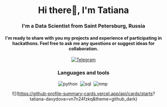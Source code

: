 <div id="header" align="center">
    <h1>Hi there👋, I'm Tatiana</h1>
    <h3>I'm a Data Scientist from Saint Petersburg, Russia</h3>
    <h4> I'm ready to share with you my projects and experience of participating in hackathons. 
    Feel free to ask me any questions or suggest ideas for collaboration.</h4>
<div>
<a href="https://t.me/tani_davydova">
    <img src="https://img.shields.io/badge/Telegram-blue?style=for-the-badge&logo=telegram&logoColor=white" alt="Telegram"/>
</a>

### Languages and tools
<img src="https://cdn.jsdelivr.net/gh/devicons/devicon/icons/python/python-original.svg"
title="python" wight="4" haight="4"/>&nbsp;
<img src="https://cdn.jsdelivr.net/gh/devicons/devicon/icons/postgresql/postgresql-original.svg"
title="sql" wight="4" haight="4"/>&nbsp;
<img src="https://cdn.jsdelivr.net/gh/devicons/devicon/icons/numpy/numpy-original.svg"
title="nmp" wight="4" haight="4"/>&nbsp;
                    
![](https://github-profile-summary-cards.vercel.app/api/cards/starts?
tatiana-davydova=vn7n24fzkq&theme=github_dark)

<!--
**Tatiana-Davydova/Tatiana-Davydova** is a ✨ _special_ ✨ repository because its `README.md` (this file) appears on your GitHub profile.

Here are some ideas to get you started:

- 🔭 I’m currently working on ...
- 🌱 I’m currently learning ...
- 👯 I’m looking to collaborate on ...
- 🤔 I’m looking for help with ...
- 💬 Ask me about ...
- 📫 How to reach me: ...
- 😄 Pronouns: ...
- ⚡ Fun fact: ...
-->
